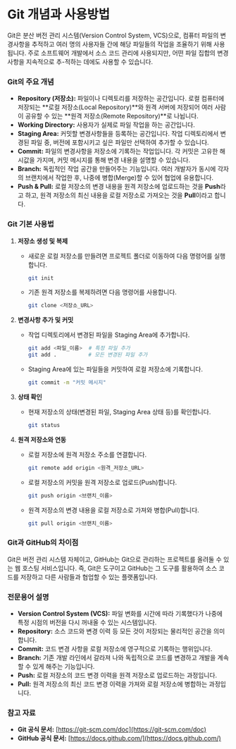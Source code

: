 # Git 개념과 사용방법

Git은 분산 버전 관리 시스템(Version Control System, VCS)으로, 컴퓨터 파일의 변경사항을 추적하고 여러 명의 사용자들 간에 해당 파일들의 작업을 조율하기 위해 사용됩니다. 주로 소프트웨어 개발에서 소스 코드 관리에 사용되지만, 어떤 파일 집합의 변경사항을 지속적으로 추-적하는 데에도 사용할 수 있습니다.

### Git의 주요 개념

*   **Repository (저장소):** 파일이나 디렉토리를 저장하는 공간입니다. 로컬 컴퓨터에 저장되는 **로컬 저장소(Local Repository)**와 원격 서버에 저장되어 여러 사람이 공유할 수 있는 **원격 저장소(Remote Repository)**로 나뉩니다.
*   **Working Directory:** 사용자가 실제로 파일 작업을 하는 공간입니다.
*   **Staging Area:** 커밋할 변경사항들을 등록하는 공간입니다. 작업 디렉토리에서 변경된 파일 중, 버전에 포함시키고 싶은 파일만 선택하여 추가할 수 있습니다.
*   **Commit:** 파일의 변경사항을 저장소에 기록하는 작업입니다. 각 커밋은 고유한 해시값을 가지며, 커밋 메시지를 통해 변경 내용을 설명할 수 있습니다.
*   **Branch:** 독립적인 작업 공간을 만들어주는 기능입니다. 여러 개발자가 동시에 각자의 브랜치에서 작업한 후, 나중에 병합(Merge)할 수 있어 협업에 유용합니다.
*   **Push & Pull:** 로컬 저장소의 변경 내용을 원격 저장소에 업로드하는 것을 **Push**라고 하고, 원격 저장소의 최신 내용을 로컬 저장소로 가져오는 것을 **Pull**이라고 합니다.

### Git 기본 사용법

1.  **저장소 생성 및 복제**
    *   새로운 로컬 저장소를 만들려면 프로젝트 폴더로 이동하여 다음 명령어를 실행합니다.
        ```bash
        git init
        ```
    *   기존 원격 저장소를 복제하려면 다음 명령어를 사용합니다.
        ```bash
        git clone <저장소_URL>
        ```

2.  **변경사항 추가 및 커밋**
    *   작업 디렉토리에서 변경된 파일을 Staging Area에 추가합니다.
        ```bash
        git add <파일_이름>  # 특정 파일 추가
        git add .          # 모든 변경된 파일 추가
        ```
    *   Staging Area에 있는 파일들을 커밋하여 로컬 저장소에 기록합니다.
        ```bash
        git commit -m "커밋 메시지"
        ```

3.  **상태 확인**
    *   현재 저장소의 상태(변경된 파일, Staging Area 상태 등)를 확인합니다.
        ```bash
        git status
        ```

4.  **원격 저장소와 연동**
    *   로컬 저장소에 원격 저장소 주소를 연결합니다.
        ```bash
        git remote add origin <원격_저장소_URL>
        ```
    *   로컬 저장소의 커밋을 원격 저장소로 업로드(Push)합니다.
        ```bash
        git push origin <브랜치_이름>
        ```
    *   원격 저장소의 변경 내용을 로컬 저장소로 가져와 병합(Pull)합니다.
        ```bash
        git pull origin <브랜치_이름>
        ```

### Git과 GitHub의 차이점

Git은 버전 관리 시스템 자체이고, GitHub는 Git으로 관리하는 프로젝트를 올려둘 수 있는 웹 호스팅 서비스입니다. 즉, Git은 도구이고 GitHub는 그 도구를 활용하여 소스 코드를 저장하고 다른 사람들과 협업할 수 있는 플랫폼입니다.

### 전문용어 설명

-  **Version Control System (VCS):** 파일 변화를 시간에 따라 기록했다가 나중에 특정 시점의 버전을 다시 꺼내올 수 있는 시스템입니다.
-   **Repository:** 소스 코드와 변경 이력 등 모든 것이 저장되는 물리적인 공간을 의미합니다.
-   **Commit:** 코드 변경 사항을 로컬 저장소에 영구적으로 기록하는 행위입니다.
-   **Branch:** 기존 개발 라인에서 갈라져 나와 독립적으로 코드를 변경하고 개발을 계속할 수 있게 해주는 기능입니다.
-   **Push:** 로컬 저장소의 코드 변경 이력을 원격 저장소로 업로드하는 과정입니다.
-   **Pull:** 원격 저장소의 최신 코드 변경 이력을 가져와 로컬 저장소에 병합하는 과정입니다.

### 참고 자료

- **Git 공식 문서:** [https://git-scm.com/doc](https://git-scm.com/doc)
- **GitHub 공식 문서:** [https://docs.github.com/](https://docs.github.com/)
